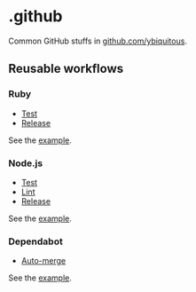 # .github

Common GitHub stuffs in [github.com/ybiquitous](https://github.com/ybiquitous).

## Reusable workflows

### Ruby

- [Test](.github/workflows/ruby-test-reusable.yml)
- [Release](.github/workflows/ruby-release-reusable.yml)

See the [example](.github/workflows/ruby-ci.yml).

### Node.js

- [Test](.github/workflows/nodejs-test-reusable.yml)
- [Lint](.github/workflows/nodejs-lint-reusable.yml)
- [Release](.github/workflows/nodejs-release-reusable.yml)

See the [example](.github/workflows/nodejs-ci.yml).

### Dependabot

- [Auto-merge](.github/workflows/dependabot-auto-merge-reusable.yml)

See the [example](.github/workflows/dependabot-auto-merge.yml).
